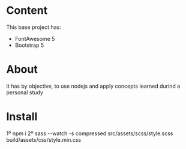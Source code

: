 # Content
This base project has:
- FontAwesome 5
- Bootstrap 5

# About
It has by objective, to use nodejs and apply concepts learned durind a personal study

# Install
1º npm i
2º sass --watch -s compressed src/assets/scss/style.scss build/assets/css/style.min.css